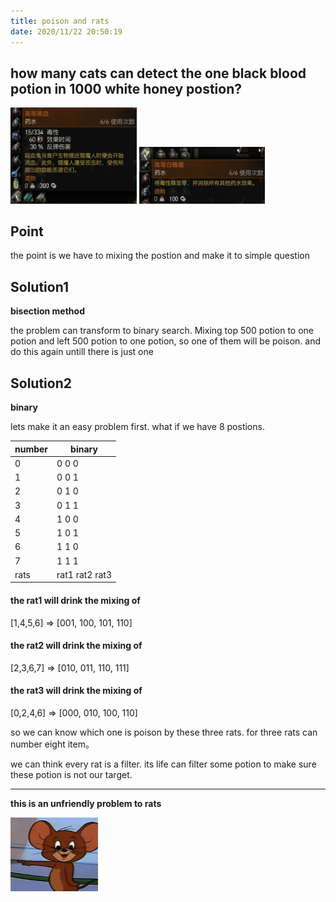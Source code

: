 ```yaml
---
title: poison and rats
date: 2020/11/22 20:50:19
---
```


## how many cats can detect the one black blood potion in 1000 white honey postion?

<img src="/img/20201122-1.png" width="40%"/>
<img src="/img/20201122-2.png" width="40%"/>

## Point
the point is we have to mixing the postion and make it to simple question

## Solution1

**bisection method**

the problem can transform to binary search. Mixing top 500 potion to one potion and left 500 potion to one potion, so one of them will be poison. and do this again untill there is just one

## Solution2

**binary**


lets make it an easy problem first. what if we have 8 postions.

| number | binary         |
| ------ | -------------- |
| 0      | 0 0 0          |
| 1      | 0 0 1          |
| 2      | 0 1 0          |
| 3      | 0 1 1          |
| 4      | 1 0 0          |
| 5      | 1 0 1          |
| 6      | 1 1 0          |
| 7      | 1 1 1          |
| rats   | rat1 rat2 rat3 |


#### the rat1 will drink the mixing of
[1,4,5,6] => [001, 100, 101, 110]

#### the rat2 will drink the mixing of
[2,3,6,7] => [010, 011, 110, 111]

#### the rat3 will drink the mixing of
[0,2,4,6] => [000, 010, 100, 110]

so we can know which one is poison by these three rats. for three rats can number eight item。

we can think every rat is a filter. its life can filter some potion to make sure these potion is not our target.







---

**this is an unfriendly problem to rats**

<img src="/img/20201122-3.png" width="140px"/>
